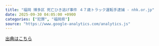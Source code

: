 ```yaml
---
title: "福岡 博多区 死亡ひき逃げ事件 ４７歳トラック運転手逮捕 - nhk.or.jp"
date: 2025-09-30 04:05:00 +0900
categories: ["犯罪", "福岡県"]
source: "https://www.google-analytics.com/analytics.js"
---
```


[出典はこちら](https://www.google-analytics.com/analytics.js)
